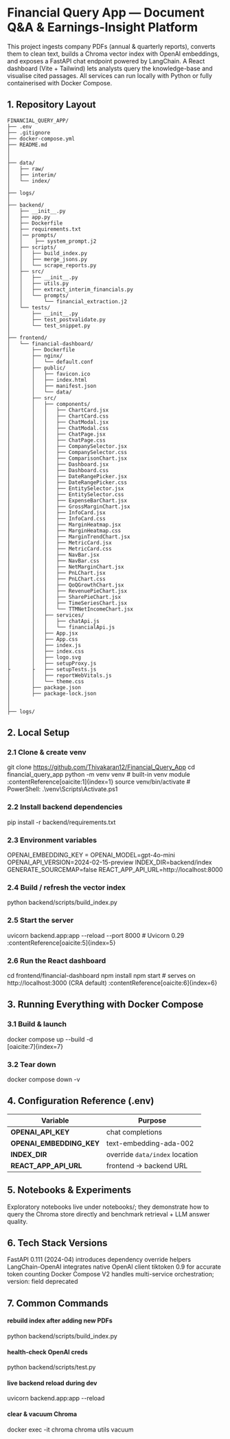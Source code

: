 # Financial Query App — Document Q&A & Earnings-Insight Platform

This project ingests company PDFs (annual & quarterly reports), converts them to clean text, builds a Chroma vector index with OpenAI embeddings, and exposes a FastAPI chat endpoint powered by LangChain.
A React dashboard (Vite + Tailwind) lets analysts query the knowledge-base and visualise cited passages. All services can run locally with Python or fully containerised with Docker Compose.

## 1. Repository Layout

```plaintext
FINANCIAL_QUERY_APP/
├── .env
├── .gitignore
├── docker-compose.yml
├── README.md
│
│
├── data/
│   ├── raw/
│   ├── interim/
│   └── index/
│
├── logs/
│
├── backend/
│   ├── __init__.py
│   ├── app.py
│   ├── Dockerfile
│   ├── requirements.txt
│   │── prompts/
│   │    ├── system_prompt.j2
│   ├── scripts/
│   │   ├── build_index.py
│   │   ├── merge_jsons.py
│   │   └── scrape_reports.py
│   ├── src/
│   │   ├── __init__.py
│   │   ├── utils.py
│   │   ├── extract_interim_financials.py
│   │   └── prompts/
│   │       └── financial_extraction.j2
│   └── tests/
│       ├── __init__.py
│       ├── test_postvalidate.py
│       └── test_snippet.py
│
├── frontend/
│   └── financial-dashboard/
│       ├── Dockerfile
│       ├── nginx/
│       │   └── default.conf
│       ├── public/
│       │   ├── favicon.ico
│       │   ├── index.html
│       │   ├── manifest.json
│       │   └── data/
│       ├── src/
│       │   ├── components/
│       │   │   ├── ChartCard.jsx
│       │   │   ├── ChartCard.css
│       │   │   ├── ChatModal.jsx
│       │   │   ├── ChatModal.css
│       │   │   ├── ChatPage.jsx
│       │   │   ├── ChatPage.css
│       │   │   ├── CompanySelector.jsx
│       │   │   ├── CompanySelector.css
│       │   │   ├── ComparisonChart.jsx
│       │   │   ├── Dashboard.jsx
│       │   │   ├── Dashboard.css
│       │   │   ├── DateRangePicker.jsx
│       │   │   ├── DateRangePicker.css
│       │   │   ├── EntitySelector.jsx
│       │   │   ├── EntitySelector.css
│       │   │   ├── ExpenseBarChart.jsx
│       │   │   ├── GrossMarginChart.jsx
│       │   │   ├── InfoCard.jsx
│       │   │   ├── InfoCard.css
│       │   │   ├── MarginHeatmap.jsx
│       │   │   ├── MarginHeatmap.css
│       │   │   ├── MarginTrendChart.jsx
│       │   │   ├── MetricCard.jsx
│       │   │   ├── MetricCard.css
│       │   │   ├── NavBar.jsx
│       │   │   ├── NavBar.css
│       │   │   ├── NetMarginChart.jsx
│       │   │   ├── PnLChart.jsx
│       │   │   ├── PnLChart.css
│       │   │   ├── QoQGrowthChart.jsx
│       │   │   ├── RevenuePieChart.jsx
│       │   │   ├── SharePieChart.jsx
│       │   │   ├── TimeSeriesChart.jsx
│       │   │   └── TTMNetIncomeChart.jsx
│       │   ├── services/
│       │   │   ├── chatApi.js
│       │   │   └── financialApi.js
│       │   ├── App.jsx
│       │   ├── App.css
│       │   ├── index.js
│       │   ├── index.css
│       │   ├── logo.svg
│       │   ├── setupProxy.js
├       ├   ├── setupTests.js
│       │   ├── reportWebVitals.js
│       │   └── theme.css
│       ├── package.json
│       ├── package-lock.json
│       
│ 
├── logs/

```


## 2. Local Setup

### 2.1 Clone & create venv

git clone https://github.com/Thivakaran12/Financial_Query_App
cd financial_query_app
python -m venv venv             # built-in venv module :contentReference[oaicite:1]{index=1}
source venv/bin/activate        # PowerShell: .\venv\Scripts\Activate.ps1

### 2.2 Install backend dependencies

pip install -r backend/requirements.txt

### 2.3 Environment variables
OPENAI_EMBEDDING_KEY = 
OPENAI_MODEL=gpt-4o-mini
OPENAI_API_VERSION=2024-02-15-preview
INDEX_DIR=backend/index
GENERATE_SOURCEMAP=false
REACT_APP_API_URL=http://localhost:8000


### 2.4 Build / refresh the vector index

python backend/scripts/build_index.py


### 2.5 Start the server
uvicorn backend.app:app --reload --port 8000    # Uvicorn 0.29 :contentReference[oaicite:5]{index=5}

### 2.6 Run the React dashboard
cd frontend/financial-dashboard
npm install
npm start       # serves on http://localhost:3000 (CRA default) :contentReference[oaicite:6]{index=6}



## 3. Running Everything with Docker Compose

### 3.1 Build & launch
docker compose up --build -d            
[oaicite:7]{index=7}

### 3.2 Tear down
docker compose down -v


## 4. Configuration Reference (.env)
| Variable                   | Purpose                        |
| -------------------------- | ------------------------------ |
| **OPENAI_API_KEY**       | chat completions               |
| **OPENAI_EMBEDDING_KEY** | text-embedding-ada-002         |
| **INDEX_DIR**             | override `data/index` location |
| **REACT_APP_API_URL**   | frontend → backend URL         |


## 5. Notebooks & Experiments
Exploratory notebooks live under notebooks/; they demonstrate how to query the Chroma store directly and benchmark retrieval + LLM answer quality.


## 6. Tech Stack Versions
FastAPI 0.111 (2024-04) introduces dependency override helpers 
LangChain-OpenAI integrates native OpenAI client 
tiktoken 0.9 for accurate token counting 
Docker Compose V2 handles multi-service orchestration; version: field deprecated


## 7. Common Commands

#### rebuild index after adding new PDFs
python backend/scripts/build_index.py

####  health-check OpenAI creds
python backend/scripts/test.py

####  live backend reload during dev
uvicorn backend.app:app --reload

#### clear & vacuum Chroma
docker exec -it chroma chroma utils vacuum

